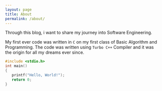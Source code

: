 ```yaml
---
layout: page
title: About
permalink: /about/
---
```


Through this blog, i want to share my journey into Software Engineering.

My first ever code was written in `C` on my first class of Basic Algorithm and Programming. The code was written using `Turbo C++` Compiler and it was the origin for all my dreams ever since.

```c
#include <stdio.h>
int main()
{
   printf("Hello, World!");
   return 0;
}
```